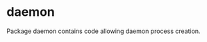 # daemon

Package daemon contains code allowing daemon process creation.

[//]: # (TODO: document everything)